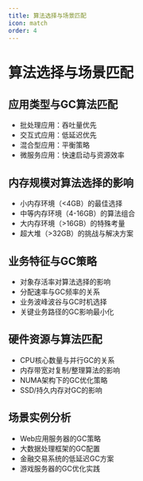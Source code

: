 ```yaml
---
title: 算法选择与场景匹配
icon: match
order: 4
---
```


# 算法选择与场景匹配

## 应用类型与GC算法匹配
- 批处理应用：吞吐量优先
- 交互式应用：低延迟优先
- 混合型应用：平衡策略
- 微服务应用：快速启动与资源效率

## 内存规模对算法选择的影响
- 小内存环境（<4GB）的最佳选择
- 中等内存环境（4-16GB）的算法组合
- 大内存环境（>16GB）的特殊考量
- 超大堆（>32GB）的挑战与解决方案

## 业务特征与GC策略
- 对象存活率对算法选择的影响
- 分配速率与GC频率的关系
- 业务波峰波谷与GC时机选择
- 关键业务路径的GC影响最小化

## 硬件资源与算法匹配
- CPU核心数量与并行GC的关系
- 内存带宽对复制/整理算法的影响
- NUMA架构下的GC优化策略
- SSD/持久内存对GC的影响

## 场景实例分析
- Web应用服务器的GC策略
- 大数据处理框架的GC配置
- 金融交易系统的低延迟GC方案
- 游戏服务器的GC优化实践

